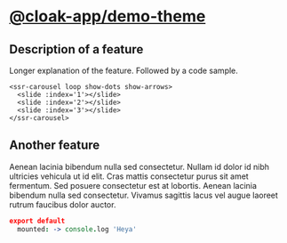 # [@cloak-app/demo-theme](https://github.com/BKWLD/cloak-demo-theme)

## Description of a feature

Longer explanation of the feature.  Followed by a code sample.

```vue
<ssr-carousel loop show-dots show-arrows>
  <slide :index='1'></slide>
  <slide :index='2'></slide>
  <slide :index='3'></slide>
</ssr-carousel>
```

## Another feature

Aenean lacinia bibendum nulla sed consectetur. Nullam id dolor id nibh ultricies vehicula ut id elit. Cras mattis consectetur purus sit amet fermentum. Sed posuere consectetur est at lobortis. Aenean lacinia bibendum nulla sed consectetur. Vivamus sagittis lacus vel augue laoreet rutrum faucibus dolor auctor.

```coffee
export default
  mounted: -> console.log 'Heya'
```
